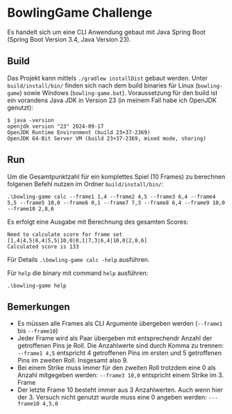 # BowlingGame Challenge
Es handelt sich um eine CLI Anwendung gebaut mit Java Spring Boot (Spring Boot Version 3.4, Java Version 23). 

## Build 
Das Projekt kann mittels `./gradlew installDist` gebaut werden. Unter `build/install/bin/` finden sich nach dem build binaries für Linux (`bowling-game`) sowie Windows (`bowling-game.bat`). Voraussetzung für den build ist ein vorandens Java JDK in Version 23 (in meinem Fall habe ich OpenJDK genutzt):

```
$ java -version
openjdk version "23" 2024-09-17
OpenJDK Runtime Environment (build 23+37-2369)
OpenJDK 64-Bit Server VM (build 23+37-2369, mixed mode, sharing)
```

## Run
Um die Gesamtpunktzahl für ein komplettes Spiel (10 Frames) zu berechnen folgenen Befehl nutzen im Ordner `build/install/bin/`:
```
.\bowling-game calc --frame1 1,4 --frame2 4,5 --frame3 6,4 --frame4 5,5 --frame5 10,0 --frame6 0,1 --frame7 7,3 --frame8 6,4 --frame9 10,0 --frame10 2,8,6
```
Es erfolgt eine Ausgabe mit Berechnung des gesamten Scores:
```
Need to calculate score for frame set [1,4|4,5|6,4|5,5|10,0|0,1|7,3|6,4|10,0|2,8,6]
Calculated score is 133
```
Für Details `.\bowling-game calc -help` ausführen.

Für `help` die binary mit command `help` ausführen:
```
.\bowling-game help
```

## Bemerkungen
* Es müssen alle Frames als CLI Argumente übergeben werden (`--frame1` bis `--frame10`)
* Jeder Frame wird als Paar übergeben mit entsprechendr Anzahl der getroffenen Pins je Roll. Die Anzahlwerte sind durch Komma zu trennen: `--frame1 4,5` entspricht 4 getroffenen Pins im ersten und 5 getroffenen Pins im zweiten Roll. Insgesamt also 9.
* Bei einem Strike muss immer für den zweiten Roll trotzdem eine 0 als Anzahl mitgegeben werden: `--frame3 10,0` entspricht einem Strike im 3. Frame
* Der letzte Frame 10 besteht immer aus 3 Anzahlwerten. Auch wenn hier der 3. Versuch nicht genutzt wurde muss eine 0 angeben werden: `---frame10 4,5,0`
